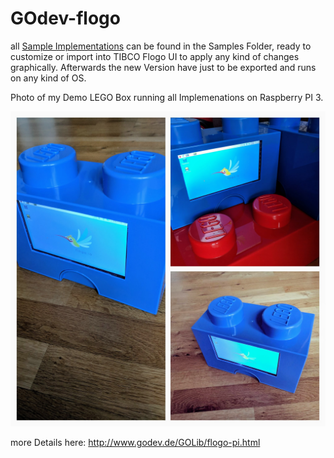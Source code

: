 # GOdev-flogo
all [Sample Implementations](samples) can be found in the Samples Folder, ready to customize or import into TIBCO Flogo UI to apply any kind of changes graphically. Afterwards the new Version have just to be exported and runs on any kind of OS.

Photo of my Demo LEGO Box running all Implemenations on Raspberry PI 3.

![Flynn in a LEGO Box](flynn-in-a-box.jpg?raw=true "Flogo in a LEGO Box running on Raspberry PI 3")

more Details here: http://www.godev.de/GOLib/flogo-pi.html
